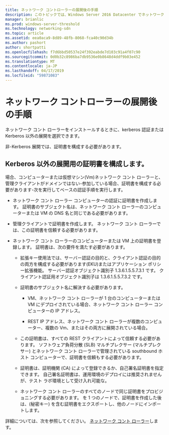 ```yaml
---
title: ネットワーク コントローラーの展開後の手順
description: このトピックでは、Windows Server 2016 Datacenter でネットワーク コント ローラーの展開を非 Kerberos の証明書の構成手順を説明します。
manager: brianlic
ms.prod: windows-server-threshold
ms.technology: networking-sdn
ms.topic: article
ms.assetid: eea0aca9-8d89-48fb-8068-fca40c90d34b
ms.author: pashort
author: shortpatti
ms.openlocfilehash: f7d6bbd50537e24f392eabde7d103c91a4f07c90
ms.sourcegitcommit: 0d0b32c8986ba7db9536e0b8648d4ddf9b03e452
ms.translationtype: MT
ms.contentlocale: ja-JP
ms.lasthandoff: 04/17/2019
ms.locfileid: "59871083"
---
```

# <a name="post-deployment-steps-for-network-controller"></a>ネットワーク コントローラーの展開後の手順

ネットワーク コント ローラーをインストールするときに、kerberos 認証または Kerberos 以外の展開を選択できます。

非\-Kerberos 展開では、証明書を構成する必要があります。

## <a name="configure-certificates-for-non-kerberos-deployments"></a>Kerberos 以外の展開用の証明書を構成します。

場合、コンピューターまたは仮想マシン\(Vm\)ネットワーク コント ローラーと、管理クライアントがドメインではない\-参加している場合、証明書を構成する必要があります\-次を実行してベースの認証手順を実行します。

- ネットワーク コント ローラー コンピューターの認証に証明書を作成します。 証明書のサブジェクト名は、ネットワーク コント ローラーのコンピューターまたは VM の DNS 名と同じである必要があります。

- 管理クライアントで証明書を作成します。 ネットワーク コント ローラーでは、この証明書を信頼する必要があります。
  
- ネットワーク コント ローラーのコンピューターまたは VM 上の証明書を登録します。 証明書は、次の要件を満たす必要があります。
  
    -  拡張キー使用法では、サーバー認証の目的と、クライアント認証の目的の両方を構成する必要があります\(EKU\)またはアプリケーション ポリシー拡張機能。 サーバー認証オブジェクト識別子 1.3.6.1.5.5.7.3.1 です。 クライアント認証用オブジェクト識別子は 1.3.6.1.5.5.7.3.2 です。
  
    - 証明書のサブジェクト名に解決する必要があります。
  
        - VM、ネットワーク コント ローラーが 1 台のコンピューターまたは VM にデプロイされている場合、ネットワーク コント ローラー コンピューターの IP アドレス。

        - REST IP アドレス、ネットワーク コント ローラーが複数のコンピューター、複数の Vm、またはその両方に展開されている場合。
  
    - この証明書は、すべての REST クライアントによって信頼する必要があります。 ソフトウェア負荷分散 (SLB) マルチプレクサー (マルチプレクサー) とネットワーク コント ローラーで管理されている southbound ホスト コンピューターで、証明書を信頼もする必要があります。
  
    - 証明書は、証明機関 (CA) によって登録できるか、自己署名証明書を指定できます。 自己署名証明書は、運用環境のデプロイには推奨されませんが、テスト ラボ環境として受け入れ可能な。
  
    - ネットワーク コント ローラーのすべてのノードで同じ証明書をプロビジョニングする必要があります。 を 1 つのノードで、証明書を作成した後は、(秘密キー) を含む証明書をエクスポートし、他のノードにインポートします。

詳細については、次を参照してください。 [ネットワーク コント ローラー](Network-Controller.md)します。
